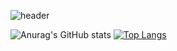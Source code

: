 ![header](https://capsule-render.vercel.app/api?type=waving&color=auto&text=SeojungHwang&fontSize=60&textBg=true&animation=twinkling&fontColor=d6ace6&fontAlign=70&fontAlignY=50)

![Anurag's GitHub stats](https://github-readme-stats.vercel.app/api?username=SeojungH&show_icons=true&theme=solarized-light) [![Top Langs](https://github-readme-stats.vercel.app/api/top-langs/?username=SeojungH)](https://github.com/SeojungH/github-readme-stats)


